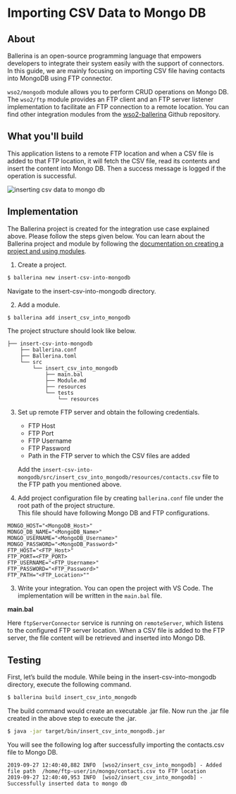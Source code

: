 # Importing CSV Data to Mongo DB

## About 
Ballerina is an open-source programming language that empowers developers to integrate their system easily with the support of connectors. In this guide, we are mainly focusing on importing CSV file having contacts into MongoDB using FTP connector.

`wso2/mongodb` module allows you to perform CRUD operations on Mongo DB.<br/> 
The `wso2/ftp` module provides an FTP client and an FTP server listener implementation to facilitate an FTP connection 
to a remote location. You can find other integration modules from the [wso2-ballerina](https://github.com/wso2-ballerina) Github repository. 

## What you'll build

This application listens to a remote FTP location and when a CSV file is added to that FTP location, it will fetch the CSV file, read its contents and insert the content into Mongo DB. Then a 
success message is logged if the operation is successful.

![inserting csv data to mongo db](../../../../assets/img/mongo_insert.png)


<!-- INCLUDE_MD: ../../../../../tutorial-prerequisites.md -->

<!-- INCLUDE_MD: ../../../../../tutorial-get-the-code.md -->

## Implementation
The Ballerina project is created for the integration use case explained above. Please follow the steps given below. You can learn about the Ballerina project and module by following the [documentation on creating a project and using modules](../../../../develop/using-modules/).

1. Create a project.
```bash
$ ballerina new insert-csv-into-mongodb
```
Navigate to the insert-csv-into-mongodb directory.

2. Add a module.
```bash
$ ballerina add insert_csv_into_mongodb
```

The project structure should look like below.
```shell
├── insert-csv-into-mongodb
    ├── ballerina.conf    
    ├── Ballerina.toml
    └── src
        └── insert_csv_into_mongodb
            ├── main.bal
            ├── Module.md
            ├── resources
            └── tests
                └── resources
```

3. Set up remote FTP server and obtain the following credentials.
   - FTP Host
   - FTP Port
   - FTP Username
   - FTP Password
   - Path in the FTP server to which the CSV files are added

    Add the `insert-csv-into-mongodb/src/insert_csv_into_mongodb/resources/contacts.csv` file to the FTP path you mentioned above.

4. Add project configuration file by creating `ballerina.conf` file under the root path of the project structure. <br/>
This file should have following Mongo DB and FTP configurations.

```  
MONGO_HOST="<MongoDB_Host>"
MONGO_DB_NAME="<MongoDB_Name>"
MONGO_USERNAME="<MongoDB_Username>"
MONGO_PASSWORD="<MongoDB_Password>"
FTP_HOST="<FTP_Host>"
FTP_PORT=<FTP_PORT>
FTP_USERNAME="<FTP_Username>"
FTP_PASSWORD="<FTP_Password>"
FTP_PATH="<FTP_Location>""
```  

3. Write your integration.
You can open the project with VS Code. The implementation will be written in the `main.bal` file.

  **main.bal**
    <!-- INCLUDE_CODE: src/insert_csv_into_mongodb/main.bal -->

 Here `ftpServerConnector` service is running on `remoteServer`, which listens to the configured FTP server location.
 When a CSV file is added to the FTP server, the file content will be retrieved and inserted into Mongo DB.

## Testing
First, let’s build the module. While being in the insert-csv-into-mongodb directory, execute the following command.

```bash
$ ballerina build insert_csv_into_mongodb
```

The build command would create an executable .jar file. Now run the .jar file created in the above step to execute the .jar.

```bash
$ java -jar target/bin/insert_csv_into_mongodb.jar
```

You will see the following log after successfully importing the contacts.csv file to Mongo DB.
```
2019-09-27 12:40:40,882 INFO  [wso2/insert_csv_into_mongodb] - Added file path  /home/ftp-user/in/mongo/contacts.csv to FTP location
2019-09-27 12:40:40,953 INFO  [wso2/insert_csv_into_mongodb] - Successfully inserted data to mongo db
```
